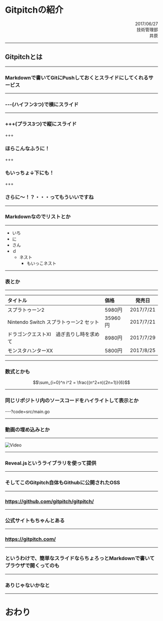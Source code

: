 # Gitpitchの紹介

<div style="text-align: right;">
2017/06/27<br>
技術管理部<br>
井原
</div>

---

## Gitpitchとは

---

### Markdownで書いてGitにPushしておくとスライドにしてくれるサービス

---

### ---(ハイフン3つ)で横にスライド

---

### +++(プラス3つ)で縦にスライド

+++

### ほらこんなふうに！

+++

### もいっちょ↓下にも！

+++

### さらに〜！？・・・ってもういいですね

--- 

### Markdownなのでリストとか

---

- いち
- に
- さん
- ｄ
    - ネスト
        - もいっこネスト

---

### 表とか

---

|タイトル|価格|発売日|
|:--|:--|:--:|
|スプラトゥーン2|5980円|2017/7/21|
|Nintendo Switch スプラトゥーン2 セット|35960円|2017/7/21|
|ドラゴンクエストXI　過ぎ去りし時を求めて|8980円|2017/7/29|
|モンスタハンターXX|5800円|2017/8/25|

---

### 数式とかも

$$\sum_{i=0}^n i^2 = \frac{(n^2+n)(2n+1)}{6}$$

---

### 同じリポジトリ内のソースコードをハイライトして表示とか

---?code=src/main.go

---

### 動画の埋め込みとか

---

![Video](https://www.youtube.com/embed/xWu-FaA7H2A)

---

### Reveal.jsというライブラリを使って提供

---

### そしてこのGitpitch自体もGithubに公開されたOSS

---

### https://github.com/gitpitch/gitpitch/

---

### 公式サイトもちゃんとある

---

### https://gitpitch.com/

---

### というわけで、簡単なスライドならちょろっとMarkdownで書いてブラウザで開くってのも

---

### ありじゃないかなと

---

# おわり

